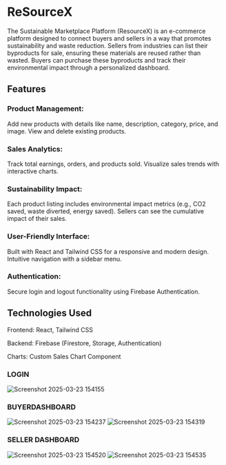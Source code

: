 # ReSourceX

The Sustainable Marketplace Platform (ResourceX) is an e-commerce platform designed to connect buyers and sellers in a way that promotes sustainability and waste reduction. Sellers from industries can list their byproducts for sale, ensuring these materials are reused rather than wasted. Buyers can purchase these byproducts and track their environmental impact through a personalized dashboard.

## Features
### Product Management:

Add new products with details like name, description, category, price, and image.
View and delete existing products.

### Sales Analytics:

Track total earnings, orders, and products sold.
Visualize sales trends with interactive charts.

### Sustainability Impact:

Each product listing includes environmental impact metrics (e.g., CO2 saved, waste diverted, energy saved).
Sellers can see the cumulative impact of their sales.

### User-Friendly Interface:

Built with React and Tailwind CSS for a responsive and modern design.
Intuitive navigation with a sidebar menu.

### Authentication:
Secure login and logout functionality using Firebase Authentication.

## Technologies Used
Frontend: React, Tailwind CSS

Backend: Firebase (Firestore, Storage, Authentication)

Charts: Custom Sales Chart Component


###  LOGIN

![Screenshot 2025-03-23 154155](https://github.com/user-attachments/assets/328452fa-ed71-45be-b7d5-9f9f294af39c)

### BUYERDASHBOARD

![Screenshot 2025-03-23 154237](https://github.com/user-attachments/assets/0b19183b-aebe-425a-ae55-e17214b0c3d3)
![Screenshot 2025-03-23 154319](https://github.com/user-attachments/assets/7d47f3bc-4947-4b55-a7e7-eef736e73b33)

### SELLER DASHBOARD

![Screenshot 2025-03-23 154520](https://github.com/user-attachments/assets/49da75c4-40af-49e1-9754-e80616b92a38)
![Screenshot 2025-03-23 154535](https://github.com/user-attachments/assets/5730a64e-33ce-4c65-8597-14d3336de4ea)




